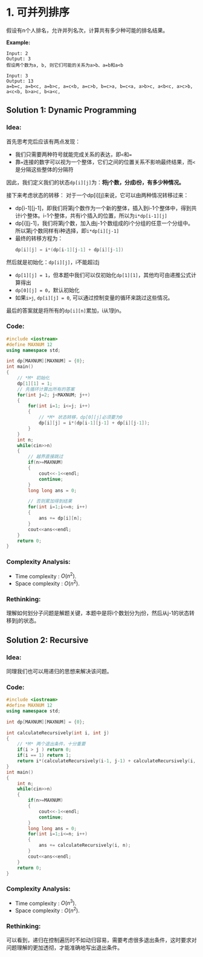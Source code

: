 # 1. 可并列排序

假设有n个人排名，允许并列名次，计算共有多少种可能的排名结果。

**Example:**

```
Input: 2
Output: 3
假设两个数为a, b, 则它们可能的关系为a>b、a=b和a<b

Input: 3
Output: 13
a=b=c, a=b<c, a=b>c, a=c<b, a=c>b, b=c>a, b=c<a, a>b>c, a<b<c, a>c>b, a<c<b, b>a>c, b<a<c, 
```

## Solution 1: Dynamic Programming

### Idea: 

首先思考完后应该有两点发现：
- 我们只需要两种符号就能完成关系的表达，即`<`和`=`
- 靠`=`连接的数字可以视为一个整体，它们之间的位置关系不影响最终结果，而`<`是分隔这些整体的分隔符

因此，我们定义我们的状态`dp[i][j]`为：**将j个数，分成i份，有多少种情况。**

接下来考虑状态的转移：
对于一个dp[i][j]来说，它可以由两种情况转移过来：
- dp[i-1][j-1]，即我们将第j个数作为一个新的整体，插入到i-1个整体中，得到共计i个整体。i-1个整体，共有i个插入的位置，所以为`i*dp[i-1][j]`
- dp[i][j-1]，我们将第j个数，加入由j-1个数组成的i个分组的任意一个分组中。所以第j个数同样有i种选择，即`i*dp[i][j-1]`
- 最终的转移方程为：
  ```c++
  dp[i][j] = i*(dp[i-1][j-1] + dp[i][j-1])
  ```

然后就是初始化：`dp[i][j]`，i不能超过j
- `dp[1][j] = 1`，但本题中我们可以仅初始化`dp[1][1]`，其他均可由递推公式计算得出
- `dp[0][j] = 0`，默认初始化
- 如果`i>j`, `dp[i][j] = 0`, 可以通过控制变量的循环来跳过这些情况。

最后的答案就是将所有的`dp[i][n]`累加，i从1到n。

### Code: 
```c++
#include <iostream>
#define MAXNUM 12
using namespace std;

int dp[MAXNUM][MAXNUM] = {0};
int main()
{
    // *M* 初始化
    dp[1][1] = 1;
    // 先循环计算出所有的答案
    for(int j=2; j<MAXNUM; j++)
    {
        for(int i=1; i<=j; i++)
        {
            // *M* 状态转移，dp[0][j]必须要为0
            dp[i][j] = i*(dp[i-1][j-1] + dp[i][j-1]);
        }
    }
    int n;
    while(cin>>n)
    {
        // 越界直接跳过
        if(n>=MAXNUM)
        {
            cout<<-1<<endl;
            continue;
        }
        long long ans = 0;

        // 否则累加得到结果
        for(int i=1;i<=n; i++)
        {
            ans += dp[i][n];
        }
        cout<<ans<<endl;
    }
    return 0;
}

```

### Complexity Analysis: 

- Time complexity : $O(n^2)$. 
- Space complexity : $O(n^2)$. 

### Rethinking:
理解如何划分子问题是解题关键，本题中是将i个数划分为j份，然后从j-1的状态转移到j的状态。


## Solution 2: Recursive

### Idea: 

同理我们也可以用递归的思想来解决该问题。

### Code: 
```c++
#include <iostream>
#define MAXNUM 12
using namespace std;

int dp[MAXNUM][MAXNUM] = {0};

int calculateRecursively(int i, int j)
{
    // *M* 两个退出条件，十分重要
    if(i > j ) return 0;
    if(i == 1) return 1;
    return i*(calculateRecursively(i-1, j-1) + calculateRecursively(i, j-1));
}
int main()
{
    int n;
    while(cin>>n)
    {
        if(n>=MAXNUM)
        {
            cout<<-1<<endl;
            continue;
        }
        long long ans = 0;
        for(int i=1;i<=n; i++)
        {
            ans += calculateRecursively(i, n);
        }
        cout<<ans<<endl;
    }
    return 0;
}


```

### Complexity Analysis: 

- Time complexity : $O(n^3)$. 
- Space complexity : $O(n^2)$. 

### Rethinking:
可以看到，递归在控制遍历时不如动归容易，需要考虑很多退出条件，这时要求对问题理解的更加透彻，才能准确地写出退出条件。